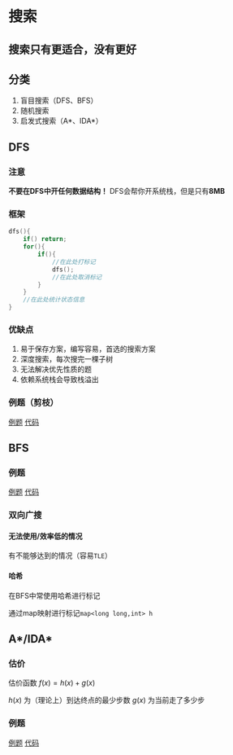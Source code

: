 # 搜索

## **搜索只有更适合，没有更好**

## 分类

1. 盲目搜索（DFS、BFS）
2. 随机搜索
3. 启发式搜索（A*、IDA*）

## DFS

### 注意

**不要在DFS中开任何数据结构！**
DFS会帮你开系统栈，但是只有**8MB**

### 框架

```C++
dfs(){
    if() return;
    for(){
        if(){
            //在此处打标记
            dfs();
            //在此处取消标记
        }
    }
    //在此处统计状态信息
}
```

### 优缺点

1. 易于保存方案，编写容易，首选的搜索方案
2. 深度搜索，每次搜完一棵子树
3. 无法解决优先性质的题
4. 依赖系统栈会导致栈溢出

### 例题（剪枝）

[例题](https://www.luogu.com.cn/problem/P1731)
[代码](https://www.luogu.com.cn/record/67144862)

## BFS

### 例题

[例题](https://www.luogu.com.cn/problem/P1902)
[代码](https://www.luogu.com.cn/record/)

### 双向广搜

#### 无法使用/效率低的情况

有不能够达到的情况（容易`TLE`）

#### 哈希

在BFS中常使用哈希进行标记

通过map映射进行标记`map<long long,int> h`

## A*/IDA*

### 估价

估价函数 $f(x)=h(x)+g(x)$

$h(x)$ 为（理论上）到达终点的最少步数
$g(x)$ 为当前走了多少步

### 例题

[例题](https://www.luogu.com.cn/problem/P2324)
[代码](https://www.luogu.com.cn/record/)